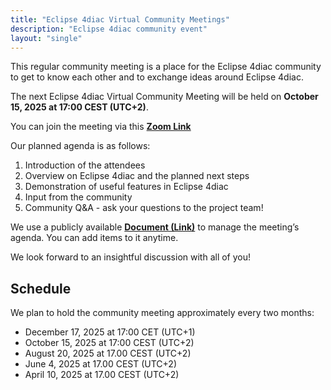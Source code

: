 ```yaml
---
title: "Eclipse 4diac Virtual Community Meetings"
description: "Eclipse 4diac community event"
layout: "single"
---
```



This regular community meeting is a place for the Eclipse 4diac community to get to know each other and to exchange ideas around Eclipse 4diac.

The next Eclipse 4diac Virtual Community Meeting will be held on **October 15, 2025 at 17:00 CEST (UTC+2)**.

You can join the meeting via this **[Zoom Link](https://jku.zoom.us/j/99840792097?pwd=dj1Deby9bFK4aGkMtLruO9XoHtLpH0.1)**

Our planned agenda is as follows:
1. Introduction of the attendees
2. Overview on Eclipse 4diac and the planned next steps
3. Demonstration of useful features in Eclipse 4diac
4. Input from the community
3. Community Q&A - ask your questions to the project team!

We use a publicly available **[Document (Link)](https://docs.google.com/document/d/1XKoy3ec--dxvINVou9o_muGmMFUC0RBq-zF8rmqKj-g/edit?usp=sharing)** to manage the meeting’s agenda. You can add items to it anytime.

We look forward to an insightful discussion with all of you!

## Schedule
We plan to hold the community meeting approximately every two months:
- December 17, 2025 at 17:00 CET (UTC+1)
- October 15, 2025 at 17:00 CEST (UTC+2)
- August 20, 2025 at 17.00 CEST (UTC+2)
- June 4, 2025 at 17.00 CEST (UTC+2)
- April 10, 2025 at 17.00 CEST (UTC+2)